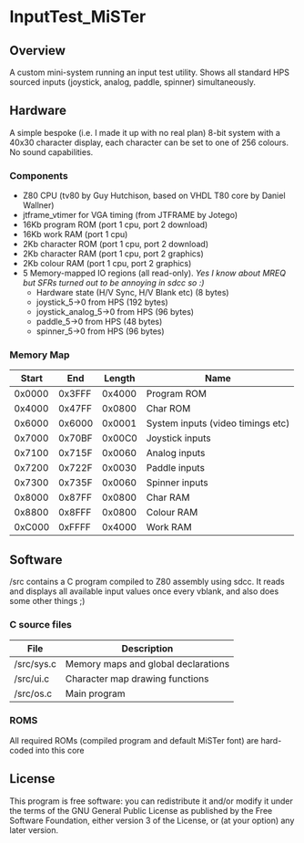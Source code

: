 # InputTest_MiSTer

## Overview

A custom mini-system running an input test utility.  Shows all standard HPS sourced inputs (joystick, analog, paddle, spinner) simultaneously.

## Hardware

A simple bespoke (i.e. I made it up with no real plan) 8-bit system with a 40x30 character display, each character can be set to one of 256 colours.  No sound capabilities.

### Components
 - Z80 CPU (tv80 by Guy Hutchison, based on VHDL T80 core by Daniel Wallner)
 - jtframe_vtimer for VGA timing (from JTFRAME by Jotego)
 - 16Kb program ROM (port 1 cpu, port 2 download)
 - 16Kb work RAM (port 1 cpu)
 - 2Kb character ROM (port 1 cpu, port 2 download)
 - 2Kb character RAM (port 1 cpu, port 2 graphics)
 - 2Kb colour RAM (port 1 cpu, port 2 graphics)
 - 5 Memory-mapped IO regions (all read-only).  _Yes I know about MREQ but SFRs turned out to be annoying in sdcc so :)_
   - Hardware state (H/V Sync, H/V Blank etc) (8 bytes)
   - joystick_5->0 from HPS (192 bytes)
   - joystick_analog_5->0 from HPS (96 bytes)
   - paddle_5->0 from HPS (48 bytes)
   - spinner_5->0 from HPS (96 bytes)

### Memory Map
Start|End|Length|Name
---|---|---|---
0x0000|0x3FFF|0x4000|Program ROM
0x4000|0x47FF|0x0800|Char ROM
0x6000|0x6000|0x0001|System inputs (video timings etc)
0x7000|0x70BF|0x00C0|Joystick inputs
0x7100|0x715F|0x0060|Analog inputs
0x7200|0x722F|0x0030|Paddle inputs
0x7300|0x735F|0x0060|Spinner inputs
0x8000|0x87FF|0x0800|Char RAM
0x8800|0x8FFF|0x0800|Colour RAM
0xC000|0xFFFF|0x4000|Work RAM

## Software

/src contains a C program compiled to Z80 assembly using sdcc.  It reads and displays all available input values once every vblank, and also does some other things ;)

### C source files
File|Description
---|---
/src/sys.c|Memory maps and global declarations
/src/ui.c|Character map drawing functions 
/src/os.c|Main program

### ROMS
All required ROMs (compiled program and default MiSTer font) are hard-coded into this core

## License
This program is free software: you can redistribute it and/or modify it under the terms of the GNU General Public License as published by the Free Software Foundation, either version 3 of the License, or (at your option) any later version.